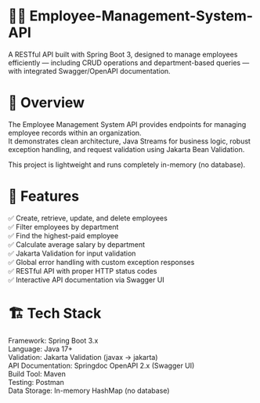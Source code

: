 # 🧑‍💼 Employee-Management-System-API
A RESTful API built with Spring Boot 3, designed to manage employees efficiently — including CRUD operations and department-based queries — with integrated Swagger/OpenAPI documentation.

# 🚀 Overview
The Employee Management System API provides endpoints for managing employee records within an organization.  
It demonstrates clean architecture, Java Streams for business logic, robust exception handling, and request validation using Jakarta Bean Validation.  

This project is lightweight and runs completely in-memory (no database).

# 🧩 Features
✅ Create, retrieve, update, and delete employees  
✅ Filter employees by department  
✅ Find the highest-paid employee  
✅ Calculate average salary by department  
✅ Jakarta Validation for input validation  
✅ Global error handling with custom exception responses  
✅ RESTful API with proper HTTP status codes  
✅ Interactive API documentation via Swagger UI  

# 🏗️ Tech Stack
Framework: Spring Boot 3.x  
Language: Java 17+  
Validation: Jakarta Validation (javax → jakarta)  
API Documentation: Springdoc OpenAPI 2.x (Swagger UI)  
Build Tool: Maven  
Testing: Postman  
Data Storage: In-memory HashMap (no database)  
